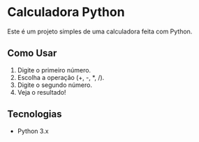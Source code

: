 # Calculadora Python

Este é um projeto simples de uma calculadora feita com Python.

## Como Usar
1. Digite o primeiro número.
2. Escolha a operação (+, -, *, /).
3. Digite o segundo número.
4. Veja o resultado!

## Tecnologias
- Python 3.x
